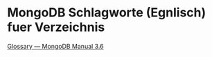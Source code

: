 MongoDB Schlagworte (Egnlisch) fuer Verzeichnis
===============================================
[Glossary — MongoDB Manual 3.6](https://docs.mongodb.com/manual/reference/glossary/#term-working-set)
